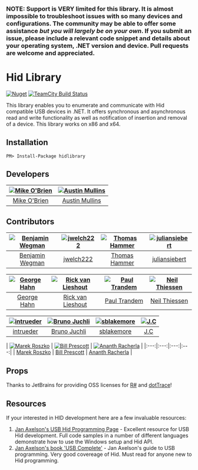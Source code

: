 <h3>NOTE: Support is VERY limited for this library. It is almost impossible to troubleshoot issues with so many devices and configurations. The community may be able to offer some assistance <i>but you will largely be on your own</i>. If you submit an issue, please include a relevant code snippet and details about your operating system, .NET version and device. Pull requests are welcome and appreciated.</h3>

Hid Library
=============

[![Nuget](http://img.shields.io/nuget/v/HidLibrary.svg?style=flat)](http://www.nuget.org/packages/HidLibrary/) [![TeamCity Build Status](https://img.shields.io/teamcity/http/build.mikeobrien.net/s/hidlibrary.svg?style=flat)](http://build.mikeobrien.net/viewType.html?buildTypeId=hidlibrary&guest=1)

This library enables you to enumerate and communicate with Hid compatible USB devices in .NET. It offers synchronous and asynchronous read and write functionality as well as notification of insertion and removal of a device. This library works on x86 and x64.

Installation
------------

    PM> Install-Package hidlibrary
	
Developers
------------

| [![Mike O'Brien](https://avatars3.githubusercontent.com/u/187817?v=3&s=144)](https://github.com/mikeobrien) |  [![Austin Mullins](https://avatars3.githubusercontent.com/u/199260?v=3&s=144)](https://github.com/amullins83) |
|:---:|:---:|
| [Mike O'Brien](https://github.com/mikeobrien) | [Austin Mullins](https://github.com/amullins83) |
	
Contributors
------------

| [![Benjamin Wegman](https://avatars0.githubusercontent.com/u/397523?v=3&s=144)](https://github.com/bwegman) |  [![jwelch222](https://avatars3.githubusercontent.com/u/477587?v=3&s=144)](https://github.com/jwelch222) | [![Thomas Hammer](https://avatars3.githubusercontent.com/u/1710917?v=3&s=144)](https://github.com/thammer) | [![juliansiebert](https://avatars1.githubusercontent.com/u/1805787?v=3&s=144)](https://github.com/juliansiebert) |
|:---:|:---:|:---:|:---:|
| [Benjamin Wegman](https://github.com/bwegman) | [jwelch222](https://github.com/jwelch222) | [Thomas Hammer](https://github.com/thammer) | [juliansiebert](https://github.com/juliansiebert) |

| [![George Hahn](https://avatars3.githubusercontent.com/u/502747?v=3&s=144)](https://github.com/GeorgeHahn) |  [![Rick van Lieshout](https://avatars3.githubusercontent.com/u/139665?v=3&s=144)](https://github.com/rvlieshout) | [![Paul Trandem](https://avatars2.githubusercontent.com/u/1494011?v=3&s=144)](https://github.com/ptrandem) | [![Neil Thiessen](https://avatars1.githubusercontent.com/u/2797902?v=3&s=144)](https://github.com/neilt6) |
|:---:|:---:|:---:|:---:|
| [George Hahn](https://github.com/GeorgeHahn) | [Rick van Lieshout](https://github.com/rvlieshout) | [Paul Trandem](https://github.com/ptrandem) | [Neil Thiessen](https://github.com/neilt6) |

| [![intrueder](https://avatars0.githubusercontent.com/u/182339?v=3&s=144)](https://github.com/intrueder) |  [![Bruno Juchli](https://avatars2.githubusercontent.com/u/2090172?v=3&s=144)](https://github.com/BrunoJuchli) | [![sblakemore](https://avatars0.githubusercontent.com/u/1784403?v=3&s=144)](https://github.com/sblakemore) | [![J.C](https://avatars3.githubusercontent.com/u/850854?v=3&s=144)](https://github.com/jcyuan) |
|:---:|:---:|:---:|:---:|
| [intrueder](https://github.com/intrueder) | [Bruno Juchli](https://github.com/BrunoJuchli) | [sblakemore](https://github.com/sblakemore) | [J.C](https://github.com/jcyuan) |

| [![Marek Roszko](https://avatars0.githubusercontent.com/u/1838013?v=3&s=144)](https://github.com/marekr) |  [![Bill Prescott](https://avatars2.githubusercontent.com/u/3333408?v=3&s=144)](https://github.com/bprescott) | [![Ananth Racherla](https://avatars0.githubusercontent.com/u/14127511?v=3&s=144)](https://github.com/ananth-racherla) |
|:---:|:---:|:---:|:---:|
| [Marek Roszko](https://github.com/marekr) | [Bill Prescott](https://github.com/bprescott) | [Ananth Racherla](https://github.com/ananth-racherla) |

Props
------------

Thanks to JetBrains for providing OSS licenses for [R#](http://www.jetbrains.com/resharper/features/code_refactoring.html) and [dotTrace](http://www.jetbrains.com/profiler/)!
	
Resources
------------

If your interested in HID development here are a few invaluable resources:  
  
1. [Jan Axelson's USB Hid Programming Page](http://janaxelson.com/hidpage.htm) - Excellent resource for USB Hid development. Full code samples in a number of different languages demonstrate how to use the Windows setup and Hid API.  
2. [Jan Axelson's book 'USB Complete'](http://janaxelson.com/usbc.htm) - Jan Axelson's guide to USB programming. Very good covereage of Hid. Must read for anyone new to Hid programming.
